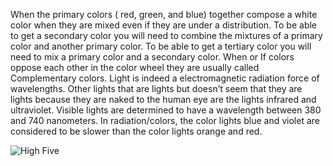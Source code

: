 When the primary colors ( red, green, and blue) together compose a white color when they are mixed even if they are under a distribution. To be able to get a secondary color you will need to combine the mixtures of a primary color and another primary color. To be able to  get a tertiary color you will need to mix a primary color and a secondary color. When or If colors oppose each other in the color wheel they are usually called Complementary colors.
	Light is indeed a electromagnetic radiation force of wavelengths. Other lights that are lights but doesn’t seem that they are lights because they are naked to the human eye are the lights infrared and ultraviolet. Visible lights are determined to have a wavelength between 380 and 740 nanometers. In radiation/colors, the color lights  blue and violet are considered to be slower than the color lights orange and red.


![High Five](https://media2.giphy.com/media/fm4WhPMzu9hRK/200.gif "Adventure Time")
